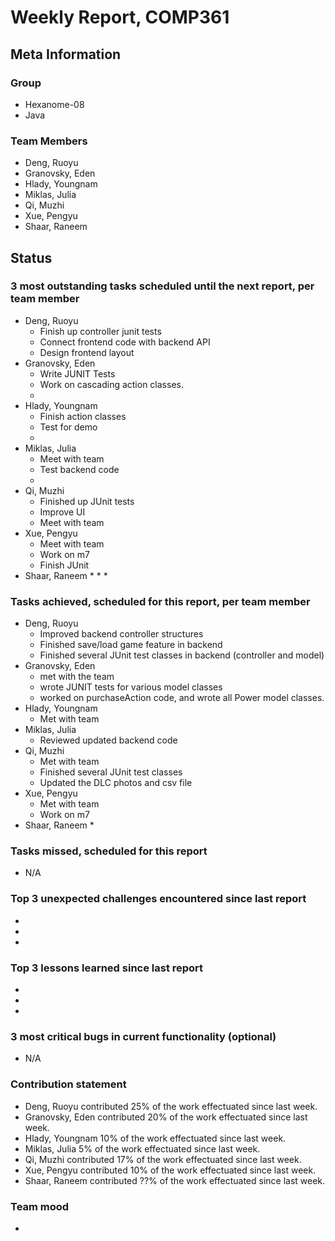 # Weekly Report, COMP361

## Meta Information

### Group

 * Hexanome-08
 * Java

### Team Members

 * Deng, Ruoyu
 * Granovsky, Eden
 * Hlady, Youngnam
 * Miklas, Julia
 * Qi, Muzhi
 * Xue, Pengyu
 * Shaar, Raneem

## Status

### 3 most outstanding tasks scheduled until the next report, per team member

 * Deng, Ruoyu
    * Finish up controller junit tests
    * Connect frontend code with backend API
    * Design frontend layout
 * Granovsky, Eden
    * Write JUNIT Tests
    * Work on cascading action classes. 
    * 
 * Hlady, Youngnam
    * Finish action classes
    * Test for demo
    * 
 * Miklas, Julia
    * Meet with team
    * Test backend code
    * 
 * Qi, Muzhi
    * Finished up JUnit tests
    * Improve UI
    * Meet with team
 * Xue, Pengyu
    * Meet with team
    * Work on m7
    * Finish JUnit
 * Shaar, Raneem
    * 
    * 
    *  

### Tasks achieved, scheduled for this report, per team member

 * Deng, Ruoyu
    * Improved backend controller structures
    * Finished save/load game feature in backend
    * Finished several JUnit test classes in backend (controller and model)
 * Granovsky, Eden
    * met with the team
    * wrote JUNIT tests for various model classes
    * worked on purchaseAction code, and wrote all Power model classes. 
 * Hlady, Youngnam
    * Met with team
 * Miklas, Julia
    * Reviewed updated backend code
 * Qi, Muzhi
    * Met with team
    * Finished several JUnit test classes
    * Updated the DLC photos and csv file
 * Xue, Pengyu
    * Met with team
    * Work on m7
 * Shaar, Raneem
    *

### Tasks missed, scheduled for this report

 * N/A

### Top 3 unexpected challenges encountered since last report

  * 
  * 
  * 

### Top 3 lessons learned since last report

  * 
  * 
  * 

### 3 most critical bugs in current functionality (optional)

  * N/A

### Contribution statement

 * Deng, Ruoyu contributed 25% of the work effectuated since last week.
 * Granovsky, Eden contributed 20% of the work effectuated since last week.
 * Hlady, Youngnam 10% of the work effectuated since last week.
 * Miklas, Julia 5% of the work effectuated since last week.
 * Qi, Muzhi contributed 17% of the work effectuated since last week.
 * Xue, Pengyu contributed 10% of the work effectuated since last week.
 * Shaar, Raneem contributed ??% of the work effectuated since last week.

### Team mood

 *
